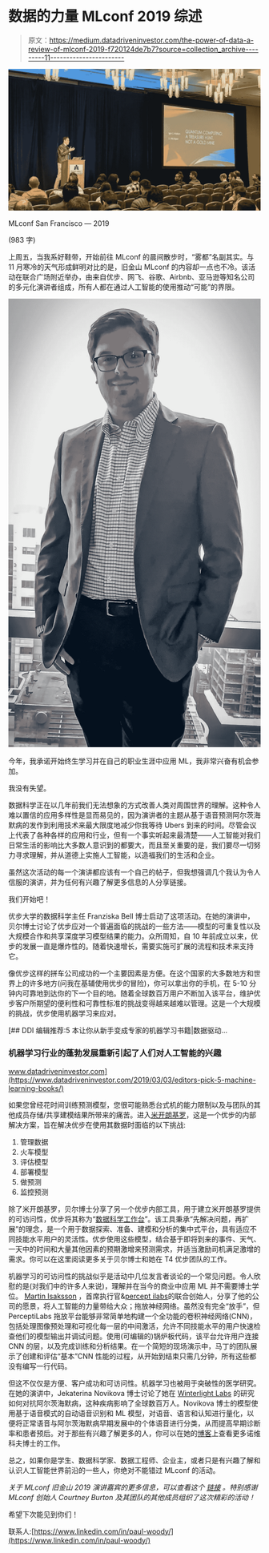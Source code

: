 # 数据的力量 MLconf 2019 综述

> 原文：<https://medium.datadriveninvestor.com/the-power-of-data-a-review-of-mlconf-2019-f720124de7b7?source=collection_archive---------11----------------------->

![](img/340ce3c71b4b9c809edf1dee889f01b3.png)

MLconf San Francisco — 2019

(983 字)

上周五，当我系好鞋带，开始前往 MLconf 的晨间散步时，“雾都”名副其实。与 11 月寒冷的天气形成鲜明对比的是，旧金山 MLconf 的内容却一点也不冷。该活动在联合广场附近举办，由来自优步、网飞、谷歌、Airbnb、亚马逊等知名公司的多元化演讲者组成，所有人都在通过人工智能的使用推动“可能”的界限。

![](img/bcc8632f4341f190106ffc2c2a63af4d.png)

今年，我承诺开始终生学习并在自己的职业生涯中应用 ML，我非常兴奋有机会参加。

我没有失望。

数据科学正在以几年前我们无法想象的方式改善人类对周围世界的理解。这种令人难以置信的应用多样性是显而易见的，因为演讲者的主题从基于语音预测阿尔茨海默病的发作到利用技术来最大限度地减少你我等待 Ubers 到来的时间。尽管会议上代表了各种各样的应用和行业，但有一个事实听起来最清楚——人工智能对我们日常生活的影响比大多数人意识到的都要大，而且至关重要的是，我们要尽一切努力寻求理解，并从道德上实施人工智能，以造福我们的生活和企业。

虽然这次活动的每一个演讲都应该有一个自己的帖子，但我想强调几个我认为令人信服的演讲，并为任何有兴趣了解更多信息的人分享链接。

我们开始吧！

优步大学的数据科学主任 Franziska Bell 博士启动了这项活动。在她的演讲中，贝尔博士讨论了优步应对一个普遍面临的挑战的一些方法——模型的可重复性以及大规模合作和共享深度学习模型结果的能力。众所周知，自 10 年前成立以来，优步的发展一直是爆炸性的。随着快速增长，需要实施可扩展的流程和技术来支持它。

像优步这样的拼车公司成功的一个主要因素是方便。在这个国家的大多数地方和世界上的许多地方(问我在基辅使用优步的冒险)，你可以拿出你的手机，在 5-10 分钟内可靠地到达你的下一个目的地。随着全球数百万用户不断加入该平台，维护优步客户所期望的便利性和可靠性标准的挑战变得越来越难以管理。这是一个大规模的挑战，优步使用机器学习来应对。

[](https://www.datadriveninvestor.com/2019/03/03/editors-pick-5-machine-learning-books/) [## DDI 编辑推荐:5 本让你从新手变成专家的机器学习书籍|数据驱动…

### 机器学习行业的蓬勃发展重新引起了人们对人工智能的兴趣

www.datadriveninvestor.com](https://www.datadriveninvestor.com/2019/03/03/editors-pick-5-machine-learning-books/) 

如果您曾经花时间训练预测模型，您很可能熟悉台式机的能力限制以及与团队的其他成员存储/共享建模结果所带来的痛苦。进入[米开朗基罗](https://eng.uber.com/michelangelo/)，这是一个优步的内部解决方案，旨在解决优步在使用其数据时面临的以下挑战:

1.  管理数据
2.  火车模型
3.  评估模型
4.  部署模型
5.  做预测
6.  监控预测

除了米开朗基罗，贝尔博士分享了另一个优步内部工具，用于建立米开朗基罗提供的可访问性，优步将其称为“[数据科学工作台](https://eng.uber.com/dsw/)”。该工具秉承“先解决问题，再扩展”的理念，是一个用于数据探索、准备、建模和分析的集中式平台，具有适应不同技能水平用户的灵活性。优步使用这些模型，结合基于即将到来的事件、天气、一天中的时间和大量其他因素的预期激增来预测需求，并适当激励司机满足激增的需求。你可以在这里阅读更多关于贝尔博士和她在 T4 优步团队的工作。

机器学习的可访问性的挑战似乎是活动中几位发言者谈论的一个常见问题。令人欣慰的是(对我们中的许多人来说)，理解并在当今的商业中应用 ML 并不需要博士学位。 [Martin Isaksson](https://www.linkedin.com/in/mpei/) ，首席执行官&[percept ilabs](https://perceptilabs.readme.io/)的联合创始人，分享了他的公司的愿景，将人工智能的力量带给大众；拖放神经网络。虽然没有完全“放手”，但 PerceptiLabs 拖放平台能够非常简单地构建一个全功能的卷积神经网络(CNN)，包括处理图像预处理和可视化每一层的中间激活，允许不同技能水平的用户快速检查他们的模型输出并调试问题。使用(可编辑的)锅炉板代码，该平台允许用户连接 CNN 的层，以及完成训练和分析结果。在一个简短的现场演示中，马丁的团队展示了创建和评估“基本”CNN 性能的过程，从开始到结束只需几分钟，所有这些都没有编写一行代码。

但这不仅仅是方便、客户成功和可访问性。机器学习也被用于突破性的医学研究。在她的演讲中，Jekaterina Novikova 博士讨论了她在 [Winterlight Labs](https://winterlightlabs.com/) 的研究如何对抗阿尔茨海默病，这种疾病影响了全球数百万人。Novikova 博士的模型使用基于语音模式的自动语音识别和 ML 模型，对语音、语言和认知进行量化，以便将正常语音与阿尔茨海默病早期发展中的个体语音进行分类，从而提高早期诊断率和患者预后。对于那些有兴趣了解更多的人，你可以在她的[博客](https://jeknov.tumblr.com/works)上查看更多诺维科夫博士的工作。

总之，如果你是学生、数据科学家、数据工程师、企业主，或者只是有兴趣了解和认识人工智能世界前沿的一些人，你绝对不能错过 MLconf 的活动。

*关于 MLconf 旧金山 2019 演讲嘉宾的更多信息，可以查看这个* [*链接*](https://mlconf.com/speakers/) *。特别感谢 MLconf 创始人 Courtney Burton* *及其团队的其他成员组织了这次精彩的活动！*

希望下次能见到你们！

联系人:[https://www.linkedin.com/in/paul-woody/](https://www.linkedin.com/in/paul-woody/)